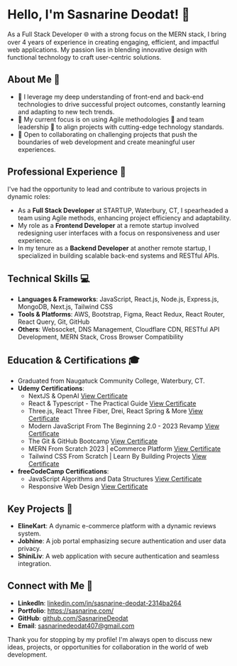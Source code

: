 # Hello, I'm Sasnarine Deodat! 👋

As a Full Stack Developer 🌐 with a strong focus on the MERN stack, I bring over 4 years of experience in creating engaging, efficient, and impactful web applications. My passion lies in blending innovative design with functional technology to craft user-centric solutions.

## About Me 📖
- 🌱 I leverage my deep understanding of front-end and back-end technologies to drive successful project outcomes, constantly learning and adapting to new tech trends.
- 🔭 My current focus is on using Agile methodologies 🔄 and team leadership 🤝 to align projects with cutting-edge technology standards.
- 🧠 Open to collaborating on challenging projects that push the boundaries of web development and create meaningful user experiences.

## Professional Experience 💼
I've had the opportunity to lead and contribute to various projects in dynamic roles:
- As a **Full Stack Developer** at STARTUP, Waterbury, CT, I spearheaded a team using Agile methods, enhancing project efficiency and adaptability.
- My role as a **Frontend Developer** at a remote startup involved redesigning user interfaces with a focus on responsiveness and user experience.
- In my tenure as a **Backend Developer** at another remote startup, I specialized in building scalable back-end systems and RESTful APIs.

## Technical Skills 💻
- **Languages & Frameworks**: JavaScript, React.js, Node.js, Express.js, MongoDB, Next.js, Tailwind CSS
- **Tools & Platforms**: AWS, Bootstrap, Figma, React Redux, React Router, React Query, Git, GitHub
- **Others**: Websocket, DNS Management, Cloudflare CDN, RESTful API Development, MERN Stack, Cross Browser Compatibility

## Education & Certifications 🎓
- Graduated from Naugatuck Community College, Waterbury, CT.
- **Udemy Certifications**:
  - NextJS & OpenAI [View Certificate](https://udemy-certificate.s3.amazonaws.com/pdf/UC-87e8fda8-ec3c-4816-a848-ee50e4fbfaba.pdf)
  - React & Typescript - The Practical Guide [View Certificate](https://udemy-certificate.s3.amazonaws.com/pdf/UC-f631b3de-a87a-4a56-adba-f2e91c41a653.pdf)
  - Three.js, React Three Fiber, Drei, React Spring & More [View Certificate](https://www.udemy.com/certificate/UC-46179f1e-dbdf-47de-9829-30543043d604/?utm_campaign=email&utm_medium=email&utm_source=sendgrid.com)
  - Modern JavaScript From The Beginning 2.0 - 2023 Revamp [View Certificate](https://udemy-certificate.s3.amazonaws.com/image/UC-0abcebe7-ed33-4222-8d6d-3024b600d7c9.jpg)
  - The Git & GitHub Bootcamp [View Certificate](https://udemy-certificate.s3.amazonaws.com/image/UC-e5a3b45b-121c-4a35-a008-9bba61f3b971.jpg)
  - MERN From Scratch 2023 | eCommerce Platform [View Certificate](https://udemy-certificate.s3.amazonaws.com/image/UC-a9367e63-b557-4d10-a7a3-2091a7038efd.jpg?v=1687983154000)
  - Tailwind CSS From Scratch | Learn By Building Projects [View Certificate](https://udemy-certificate.s3.amazonaws.com/image/UC-d3f116c2-bdd8-473c-96fd-9b77b9ce3a2c.jpg)
- **freeCodeCamp Certifications**:
  - JavaScript Algorithms and Data Structures [View Certificate](https://www.freecodecamp.org/certification/fcc83034abd-0575-4638-9993-77b9d9b8c9fe/javascript-algorithms-and-data-structures)
  - Responsive Web Design [View Certificate](https://www.freecodecamp.org/certification/fcc83034abd-0575-4638-9993-77b9d9b8c9fe/responsive-web-design)

## Key Projects 🚀
- **ElineKart**: A dynamic e-commerce platform with a dynamic reviews system.
- **Jobhine**: A job portal emphasizing secure authentication and user data privacy.
- **ShiniLiv**: A web application with secure authentication and seamless integration.

## Connect with Me 🤝
- **LinkedIn**: [linkedin.com/in/sasnarine-deodat-2314ba264](https://linkedin.com/in/sasnarine-deodat-2314ba264)
- **Portfolio**: https://sasnarine.com/
- **GitHub**: [github.com/SasnarineDeodat](https://github.com/SasnarineDeodat)
- **Email**: [sasnarinedeodat407@gmail.com](mailto:sasnarinedeodat407@gmail.com)

Thank you for stopping by my profile! I'm always open to discuss new ideas, projects, or opportunities for collaboration in the world of web development.
